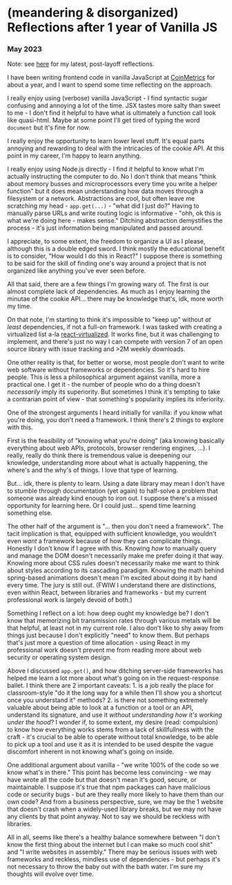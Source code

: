 # (meandering & disorganized) Reflections after 1 year of Vanilla JS

### May 2023

Note: see [here](/vanilla-reflections-pt2) for my latest, post-layoff reflections.

I have been writing frontend code in vanilla JavaScript at [CoinMetrics](https://coinmetrics.io/) for about a year, and I want to spend some time reflecting on the approach.

I really enjoy using (verbose) vanilla JavaScript - I find syntactic sugar confusing and annoying a lot of the time. JSX tastes more salty than sweet to me - I don't find it helpful to have what is ultimately a function call look like quasi-html. Maybe at some point I'll get tired of typing the word `document` but it's fine for now.

I really enjoy the opportunity to learn lower level stuff. It's equal parts annoying and rewarding to deal with the intricacies of the cookie API. At this point in my career, I'm happy to learn anything.

I really enjoy using Node.js directly - I find it helpful to know what I'm actually instructing the computer to do. No I don't think that means "think about memory busses and microprocessors every time you write a helper function" but it does mean understanding how data moves through a filesystem or a network. Abstractions are cool, but often leave me scratching my head - `app.get(...)` - "what did I just do?" Having to manually parse URLs and write routing logic is informative - "ohh, ok this is what we're doing here - makes sense." Ditching abstraction demystifies the process - it's just information being manipulated and passed around.

I appreciate, to some extent, the freedom to organize a UI as I please, although this is a double edged sword. I think mostly the educational benefit is to consider, "How would I do this in React?" I suppose there is something to be said for the skill of finding one's way around a project that is not organized like anything you've ever seen before.

All that said, there are a few things I'm growing wary of. The first is our almost complete lack of dependencies. As much as I enjoy learning the minutae of the cookie API... there may be knowledge that's, idk, more worth my time.

On that note, I'm starting to think it's impossible to "keep up" without _at least_ dependencies, if not a full-on framework. I was tasked with creating a virtualized list a-la [react-virtualized](https://www.npmjs.com/package/react-virtualized). It works fine, but it was challenging to implement, and there's just no way I can compete with version 7 of an open source library with issue tracking and >2M weekly downloads.

One other reality is that, for better or worse, most people don't want to write web software without frameworks or dependencies. So it's hard to hire people. This is less a philosophical argument against vanilla, more a practical one. I get it - the number of people who do a thing doesn't _necessarily_ imply its superiority. But sometimes I think it's tempting to take a contrarian point of view - that something's popularity implies its inferiority.

One of the strongest arguments I heard initially for vanilla: if you know what you're doing, you don't need a framework. I think there's 2 things to explore with this.

First is the feasibility of "knowing what you're doing" (aka knowing basically everything about web APIs, protocols, browser rendering engines, ...). I really, really do think there is tremendous value is deepening our knowledge, understanding more about what is actually happening, the where's and the why's of things. I love that type of learning.

But... idk, there is plenty to learn. Using a date library may mean I don't have to stumble through documentation (yet again) to half-solve a problem that someone was already kind enough to iron out. I suppose there's a missed opportunity for learning here. Or I could just... spend time learning something else.

The other half of the argument is "... then you don't need a framework". The tacit implication is that, equipped with sufficient knowledge, you wouldn't even _want_ a framework because of how they can complicate things. Honestly I don't know if I agree with this. Knowing _how_ to manually query and manage the DOM doesn't necessarily make me prefer doing it that way. Knowing more about CSS rules doesn't necessarily make me want to think about styles according to its cascading paradigm. Knowing the math behind spring-based animations doesn't mean I'm excited about doing it by hand every time. The jury is still out. (FWIW I understand there are distinctions, even within React, between libraries and frameworks - but my current professional work is largely devoid of both.)

Something I reflect on a lot: how deep ought my knowledge be? I don't know that memorizing bit transmission rates through various metals will be that helpful, at least not in my current role. I also don't like to shy away from things just because I don't explicitly "need" to know them. But perhaps that's just more a question of time allocation - using React in my professional work doesn't prevent me from reading more about web security or operating system design.

Above I discussed `app.get()`, and how ditching server-side frameworks has helped me learn a lot more about what's going on in the request-response ballet. I think there are 2 important caveats: 1. is a job really the place for classroom-style "do it the long way for a while then I'll show you a shortcut once you understand it" methods? 2. is there not something extremely valuable about being able to look at a function or a tool or an API, understand its signature, and use it _without understanding how it's working under the hood_? I wonder if, to some extent, my desire (read: compulsion) to know how everything works stems from a lack of skillfullness with the craft - it's crucial to be able to operate without total knowledge, to be able to pick up a tool and use it as it is intended to be used despite the vague discomfort inherent in not knowing what's going on inside.

One additional argument about vanilla - "we write 100% of the code so we know what's in there." This point has become less convincing - we may have wrote all the code but that doesn't mean it's good, secure, or maintainable. I suppose it's true that npm packages can have malicious code or security bugs - but are they really more likely to have them than our own code? And from a business perspective, sure, we may be the 1 website that doesn't crash when a widely-used library breaks, but we may not have any clients by that point anyway. Not to say we should be reckless with libraries.

All in all, seems like there's a healthy balance somewhere between "I don't know the first thing about the internet but I can make so much cool shit" and "I write websites in assembly." There may be serious issues with web frameworks and reckless, mindless use of dependencies - but perhaps it's not necessary to throw the baby out with the bath water. I'm sure my thoughts will evolve over time.
